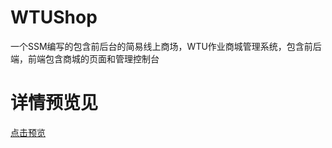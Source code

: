 # WTUShop
一个SSM编写的包含前后台的简易线上商场，WTU作业商城管理系统，包含前后端，前端包含商城的页面和管理控制台

# 详情预览见
[点击预览](http://wtushop.5iacg.cn/)
